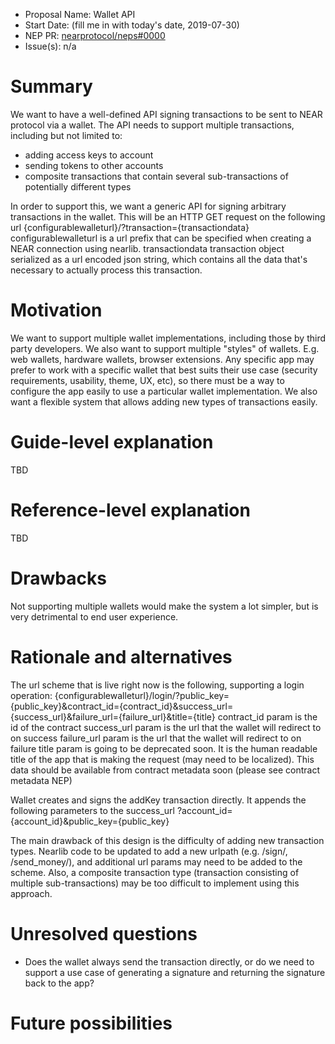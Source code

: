 - Proposal Name: Wallet API
- Start Date: (fill me in with today's date, 2019-07-30)
- NEP PR: [nearprotocol/neps#0000](https://github.com/nearprotocol/NEPs/pull/10)
- Issue(s): n/a

# Summary
[summary]: #summary

We want to have a well-defined API signing transactions to be sent to NEAR protocol via a wallet.
The API needs to support multiple transactions, including but not limited to:
- adding access keys to account
- sending tokens to other accounts
- composite transactions that contain several sub-transactions of potentially different types

In order to support this, we want a generic API for signing arbitrary transactions in the wallet. This will be an HTTP GET request on the following url
{configurablewalleturl}/?transaction={transactiondata}
configurablewalleturl is a url prefix that can be specified when creating a NEAR connection using nearlib.
transactiondata transaction object serialized as a url encoded json string, which contains all the data that's necessary to actually process this transaction.

# Motivation
[motivation]: #motivation

We want to support multiple wallet implementations, including those by third party developers. We also want to support multiple "styles" of wallets. E.g. web wallets, hardware wallets, browser extensions.
Any specific app may prefer to work with a specific wallet that best suits their use case (security requirements, usability, theme, UX, etc), so there must be a way to configure the app easily to use a particular wallet implementation. We also want a flexible system that allows adding new types of
transactions easily.

# Guide-level explanation
[guide-level-explanation]: #guide-level-explanation

TBD
# Reference-level explanation
[reference-level-explanation]: #reference-level-explanation

TBD

# Drawbacks
[drawbacks]: #drawbacks
Not supporting multiple wallets would make the system a lot simpler, but is very detrimental to end user experience.

# Rationale and alternatives
[rationale-and-alternatives]: #rationale-and-alternatives

The url scheme that is live right now is the following, supporting a login operation:
{configurablewalleturl}/login/?public_key={public_key}&contract_id={contract_id}&success_url={success_url}&failure_url={failure_url}&title={title}
contract_id param is the id of the contract
success_url param is the url that the wallet will redirect to on success
failure_url param is the url that the wallet will redirect to on failure
title param is going to be deprecated soon. It is the human readable title of the app that is making the request (may need to be localized). This data should be available from contract metadata soon (please see contract metadata NEP)

Wallet creates and signs the addKey transaction directly. It appends the following parameters to the success_url
?account_id={account_id}&public_key={public_key}

The main drawback of this design is the difficulty of adding new transaction types. Nearlib code to be updated to add a new urlpath (e.g. /sign/, /send_money/), and additional url params may need to be added to the scheme. Also, a composite transaction type (transaction consisting of multiple sub-transactions) may be too difficult to implement using this approach.

# Unresolved questions
[unresolved-questions]: #unresolved-questions

- Does the wallet always send the transaction directly, or do we need to support a use case of generating a signature and returning the signature back to the app?

# Future possibilities
[future-possibilities]: #future-possibilities
